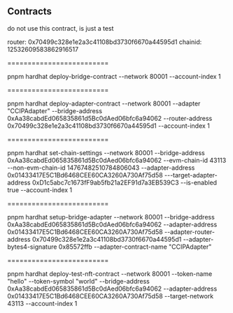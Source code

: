 ## Contracts

do not use this contract, is just a test

router: 0x70499c328e1e2a3c41108bd3730f6670a44595d1
chainid: 12532609583862916517

=========================

pnpm hardhat deploy-bridge-contract --network 80001 --account-index 1

=========================

pnpm hardhat deploy-adapter-contract --network 80001 --adapter "CCIPAdapter" --bridge-address 0xAa38cabdEd065835861d5Bc0dAed06bfc6a94062 --router-address 0x70499c328e1e2a3c41108bd3730f6670a44595d1 --account-index 1

=========================

pnpm hardhat set-chain-settings --network 80001 --bridge-address 0xAa38cabdEd065835861d5Bc0dAed06bfc6a94062 --evm-chain-id 43113 --non-evm-chain-id 14767482510784806043 --adapter-address 0x01433417E5C1Bd6468CEE60CA3260A730Af75d58 ---target-adapter-address 0xD1c5abc7c1673fF9ab5fb21a2EF91d7a3EB539C3 --is-enabled true --account-index 1

=========================

pnpm hardhat setup-bridge-adapter --network 80001 --bridge-address 0xAa38cabdEd065835861d5Bc0dAed06bfc6a94062 --adapter-address 0x01433417E5C1Bd6468CEE60CA3260A730Af75d58 --adapter-router-address 0x70499c328e1e2a3c41108bd3730f6670a44595d1 --adapter-bytes4-signature 0x85572ffb --adapter-contract-name "CCIPAdapter"

=========================

pnpm hardhat deploy-test-nft-contract --network 80001 --token-name "hello" --token-symbol "world" --bridge-address 0xAa38cabdEd065835861d5Bc0dAed06bfc6a94062 --adapter-address 0x01433417E5C1Bd6468CEE60CA3260A730Af75d58 --target-network 43113 --account-index 1
